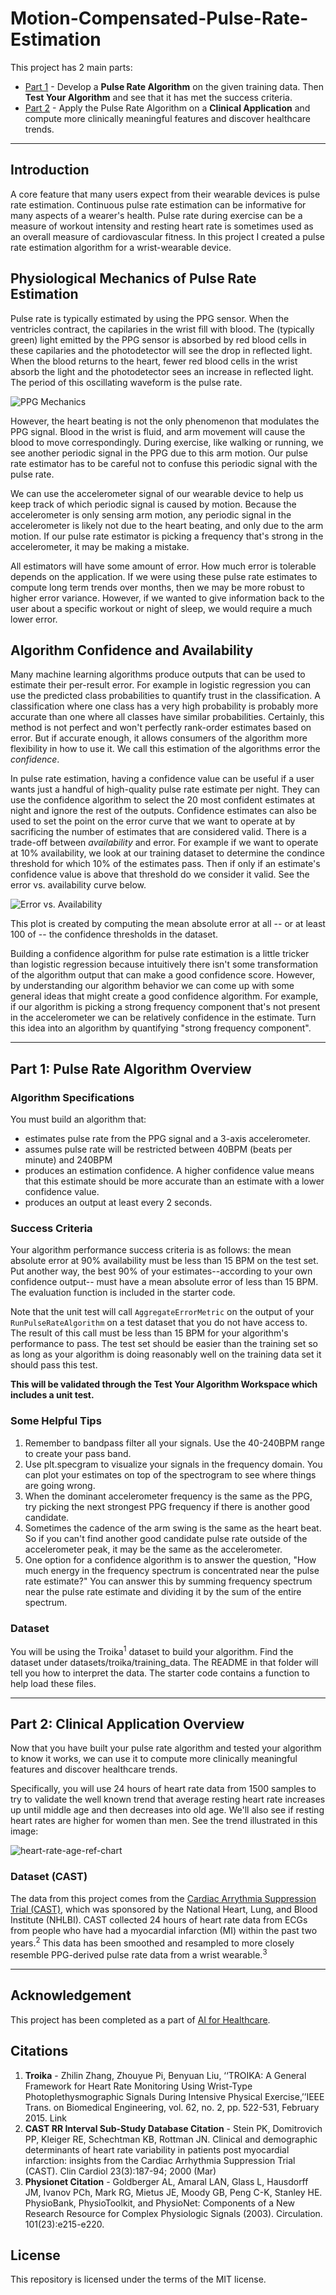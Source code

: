 # Motion-Compensated-Pulse-Rate-Estimation

This project has 2 main parts:

- [Part 1](#part-1-pulse-rate-algorithm-overview) - Develop a **Pulse Rate Algorithm** on the given training data. Then **Test Your Algorithm** and see that it has met the success criteria.
- [Part 2](#part-2-clinical-application-overview) - Apply the Pulse Rate Algorithm on a **Clinical Application** and compute more clinically meaningful features and discover healthcare trends.

-----

## Introduction
A core feature that many users expect from their wearable devices is pulse rate estimation. Continuous pulse rate estimation can be informative for many aspects of a wearer's health. Pulse rate during exercise can be a measure of workout intensity and resting heart rate is sometimes used as an overall measure of cardiovascular fitness. In this project I created a pulse rate estimation algorithm for a wrist-wearable device.
  
## Physiological Mechanics of Pulse Rate Estimation
Pulse rate is typically estimated by using the PPG sensor. When the ventricles contract, the capilaries in the wrist fill with blood. The (typically green) light emitted by the PPG sensor is absorbed by red blood cells in these capilaries and the photodetector will see the drop in reflected light. When the blood returns to the heart, fewer red blood cells in the wrist absorb the light and the photodetector sees an increase in reflected light. The period of this oscillating waveform is the pulse rate.

![PPG Mechanics](ppg_mechanics.png)
  
However, the heart beating is not the only phenomenon that modulates the PPG signal. Blood in the wrist is fluid, and arm movement will cause the blood to move correspondingly. During exercise, like walking or running, we see another periodic signal in the PPG due to this arm motion. Our pulse rate estimator  has to be careful not to confuse this periodic signal with the pulse rate.  
  
We can use the accelerometer signal of our wearable device to help us keep track of which periodic signal is caused by motion. Because the accelerometer is only sensing arm motion, any periodic signal in the accelerometer is likely not due to the heart beating, and only due to the arm motion. If our pulse rate estimator is picking a frequency that's strong in the accelerometer, it may be making a mistake.  
  
All estimators will have some amount of error. How much error is tolerable depends on the application. If we were using these pulse rate estimates to compute long term trends over months, then we may be more robust to higher error variance. However, if we wanted to give information back to the user about a specific workout or night of sleep, we would require a much lower error. 

## Algorithm Confidence and Availability
Many machine learning algorithms produce outputs that can be used to estimate their per-result error. For example in logistic regression you can use the predicted class probabilities to quantify trust in the classification. A classification where one class has a very high probability is probably more accurate than one where all classes have similar probabilities. Certainly, this method is not perfect and won't perfectly rank-order estimates based on error. But if accurate enough, it allows consumers of the algorithm more flexibility in how to use it. We call this estimation of the algorithms error the *confidence*. 

In pulse rate estimation, having a confidence value can be useful if a user wants just a handful of high-quality pulse rate estimate per night. They can use the confidence algorithm to select the 20 most confident estimates at night and ignore the rest of the outputs. Confidence estimates can also be used to set the point on the error curve that we want to operate at by sacrificing the number of estimates that are considered valid. There is a trade-off between *availability* and error. For example if we want to operate at 10% availability, we look at our training dataset to determine the condince threshold for which 10% of the estimates pass. Then if only if an estimate's confidence value is above that threshold do we consider it valid. See the error vs. availability curve below.

![Error vs. Availability](error_vs_availability.png)

This plot is created by computing the mean absolute error at all -- or at least 100 of -- the confidence thresholds in the dataset.

Building a confidence algorithm for pulse rate estimation is a little tricker than logistic regression because intuitively there isn't some transformation of the algorithm output that can make a good confidence score. However, by understanding our algorithm behavior we can come up with some general ideas that might create a good confidence algorithm. For example, if our algorithm is picking a strong frequency component that's not present in the accelerometer we can be relatively confidence in the estimate. Turn this idea into an algorithm by quantifying "strong frequency component".

-----
## Part 1: Pulse Rate Algorithm Overview

### Algorithm Specifications
You must build an algorithm that:
  * estimates pulse rate from the PPG signal and a 3-axis accelerometer.
  * assumes pulse rate will be restricted between 40BPM (beats per minute) and 240BPM
  * produces an estimation confidence. A higher confidence value means that this estimate should be more accurate than an estimate with a lower confidence value.
  * produces an output at least every 2 seconds.  

### Success Criteria
Your algorithm performance success criteria is as follows: the mean absolute error at 90% availability must be less than 15 BPM on the test set.  Put another way, the best 90% of your estimates--according to your own confidence output-- must have a mean absolute error of less than 15 BPM. The evaluation function is included in the starter code.

Note that the unit test will call `AggregateErrorMetric` on the output of your `RunPulseRateAlgorithm` on a test dataset that you do not have access to. The result of this call must be less than 15 BPM for your algorithm's performance to pass. The test set should be easier than the training set so as long as your algorithm is doing reasonably well on the training data set it should pass this test.

**This will be validated through the Test Your Algorithm Workspace which includes a unit test.**

### Some Helpful Tips
  1. Remember to bandpass filter all your signals. Use the 40-240BPM range to create your pass band.
  2. Use plt.specgram to visualize your signals in the frequency domain. You can plot your estimates on top of the spectrogram to see where things are going wrong.
  3. When the dominant accelerometer frequency is the same as the PPG, try picking the next strongest PPG frequency if there is another good candidate.
  4. Sometimes the cadence of the arm swing is the same as the heart beat. So if you can't find another good candidate pulse rate outside of the accelerometer peak, it may be the same as the accelerometer.
  5. One option for a confidence algorithm is to answer the question, "How much energy in the frequency spectrum is concentrated near the pulse rate estimate?" You can answer this by summing frequency spectrum near the pulse rate estimate and dividing it by the sum of the entire spectrum.
  
### Dataset
You will be using the Troika<sup>1</sup> dataset to build your algorithm. Find the dataset under datasets/troika/training_data. The README in that folder will tell you how to interpret the data. The starter code contains a function to help load these files.

-----
## Part 2: Clinical Application Overview

Now that you have built your pulse rate algorithm and tested your algorithm to know it works, we can use it to compute more clinically meaningful features and discover healthcare trends.

Specifically, you will use 24 hours of heart rate data from 1500 samples to try to validate the well known trend that average resting heart rate increases up until middle age and then decreases into old age. We'll also see if resting heart rates are higher for women than men. See the trend illustrated in this image:

![heart-rate-age-ref-chart](heart-rate-age-reference-chart.jpg)


### Dataset (CAST)

The data from this project comes from the [Cardiac Arrythmia Suppression Trial (CAST)](https://physionet.org/content/crisdb/1.0.0/), which was sponsored by the National Heart, Lung, and Blood Institute (NHLBI). CAST collected 24 hours of heart rate data from ECGs from people who have had a myocardial infarction (MI) within the past two years.<sup>2</sup> This data has been smoothed and resampled to more closely resemble PPG-derived pulse rate data from a wrist wearable.<sup>3</sup>

-----

## Acknowledgement

This project has been completed as a part of [AI for Healthcare](https://www.udacity.com/course/ai-for-healthcare-nanodegree--nd320).

## Citations
1. **Troika** - Zhilin Zhang, Zhouyue Pi, Benyuan Liu, ‘‘TROIKA: A General Framework for Heart Rate Monitoring Using Wrist-Type Photoplethysmographic Signals During Intensive Physical Exercise,’’IEEE Trans. on Biomedical Engineering, vol. 62, no. 2, pp. 522-531, February 2015. Link
2. **CAST RR Interval Sub-Study Database Citation** - Stein PK, Domitrovich PP, Kleiger RE, Schechtman KB, Rottman JN. Clinical and demographic determinants of heart rate variability in patients post myocardial infarction: insights from the Cardiac Arrhythmia Suppression Trial (CAST). Clin Cardiol 23(3):187-94; 2000 (Mar)
3. **Physionet Citation** - Goldberger AL, Amaral LAN, Glass L, Hausdorff JM, Ivanov PCh, Mark RG, Mietus JE, Moody GB, Peng C-K, Stanley HE. PhysioBank, PhysioToolkit, and PhysioNet: Components of a New Research Resource for Complex Physiologic Signals (2003). Circulation. 101(23):e215-e220.

## License

This repository is licensed under the terms of the MIT license.

